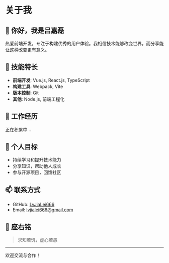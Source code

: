 # 关于我

## 👋 你好，我是吕嘉磊

热爱前端开发，专注于构建优秀的用户体验。我相信技术能够改变世界，而分享能让这种改变更有意义。

## 🚀 技能特长

- **前端开发**: Vue.js, React.js, TypeScript
- **构建工具**: Webpack, Vite
- **版本控制**: Git
- **其他**: Node.js, 前端工程化

## 💼 工作经历

正在积累中...

## 🎯 个人目标

- 持续学习和提升技术能力
- 分享知识，帮助他人成长
- 参与开源项目，回馈社区

## 📫 联系方式

- GitHub: [LvJiaLei666](https://github.com/LvJiaLei666)
- Email: [lvjialei666@gmail.com](mailto:lvjialei666@gmail.com)

## 🌟 座右铭

> 求知若饥，虚心若愚

---

欢迎交流与合作！ 